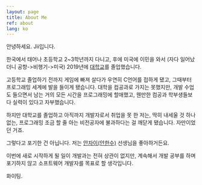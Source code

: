 ```yaml
---
layout: page
title: About Me
ref: about
lang: ko
---
```


안녕하세요. Jii입니다.

한국에서 태어나 초등학교 2~3학년까지 다니고, 후에 미국에 이민을 와서 (자다 일어났더니 공항->비행기->미국) 
2019년에 [대학교](https://ucsd.edu/)를 졸업했습니다.

고등학교 졸업하기 전까지 게임에 빠져 살다가 우연히 C언어를 접하게 됐고, 그때부터 프로그래밍 세계에 발을 들이게 됐습니다. 
대학을 컴공과로 가지는 못했지만, 개발 수업도 들으면서 남는 거의 모든 시간을 프로그래밍에 할애했고, 웬만한 컴공과 학부생들보다 실력이 있다고 자부했습니다.

하지만 대학교를 졸업하고 아직까지 개발자로서 취업을 못 한 저는, 딱히 내세울 것 하나 없는, 프로그래밍 조금 할 줄 아는 비전공자에 불과하다는 걸 깨닫게 됐습니다. 자만이었던 거죠.

그렇다고 포기한 건 아닙니다. 저는 [안자이(안한수)](http://ohfun.net/contents/article/images/2017/0320/1489990520869627.jpeg) 선생님을 좋아하거든요.

이번에 새로 시작하게 될 일이 개발과는 전혀 상관이 없지만, 계속해서 개발 공부를 하며 포기하지 않고 소프트웨어 개발자를 목표로 할 생각입니다.

화이팅.
